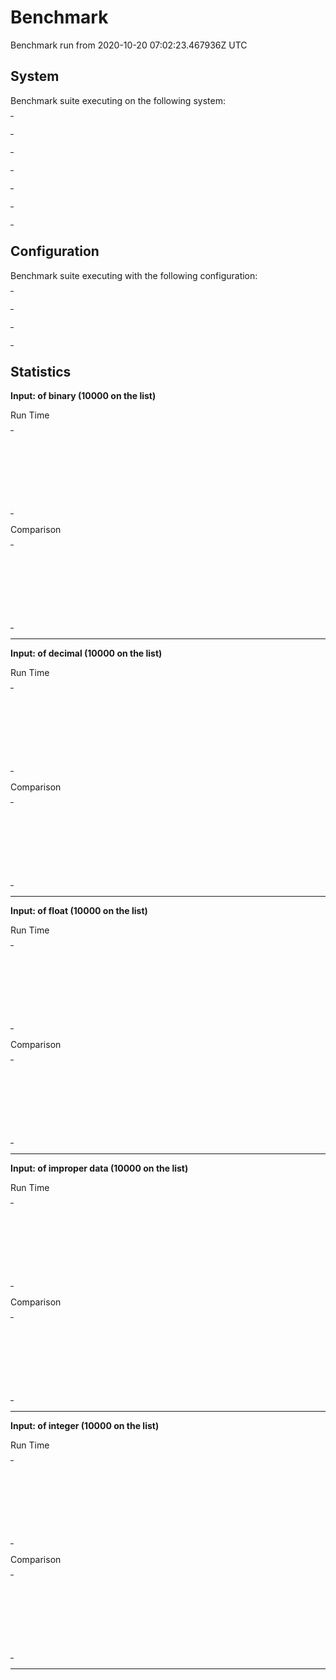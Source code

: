 # Benchmark

Benchmark run from 2020-10-20 07:02:23.467936Z UTC

## System

Benchmark suite executing on the following system:

<table style="width: 1%">
  <tr>
    <th style="width: 1%; white-space: nowrap">Operating System</th>
    <td>macOS</td>
  </tr><tr>
    <th style="white-space: nowrap">CPU Information</th>
    <td style="white-space: nowrap">Intel(R) Core(TM) i5-9600K CPU @ 3.70GHz</td>
  </tr><tr>
    <th style="white-space: nowrap">Number of Available Cores</th>
    <td style="white-space: nowrap">6</td>
  </tr><tr>
    <th style="white-space: nowrap">Available Memory</th>
    <td style="white-space: nowrap">32 GB</td>
  </tr><tr>
    <th style="white-space: nowrap">Elixir Version</th>
    <td style="white-space: nowrap">1.10.3</td>
  </tr><tr>
    <th style="white-space: nowrap">Erlang Version</th>
    <td style="white-space: nowrap">22.3.3</td>
  </tr>
</table>

## Configuration

Benchmark suite executing with the following configuration:

<table style="width: 1%">
  <tr>
    <th style="width: 1%">:time</th>
    <td style="white-space: nowrap">5 s</td>
  </tr><tr>
    <th>:parallel</th>
    <td style="white-space: nowrap">1</td>
  </tr><tr>
    <th>:warmup</th>
    <td style="white-space: nowrap">2 s</td>
  </tr>
</table>

## Statistics


__Input: of binary (10000 on the list)__

Run Time
<table style="width: 1%">
  <tr>
    <th>Name</th>
    <th style="text-align: right">IPS</th>
    <th style="text-align: right">Average</th>
    <th style="text-align: right">Devitation</th>
    <th style="text-align: right">Median</th>
    <th style="text-align: right">99th&nbsp;%</th>
  </tr>
  <tr>
    <td style="white-space: nowrap">`Cast decimal`</td>
    <td style="white-space: nowrap; text-align: right">149.19</td>
    <td style="white-space: nowrap; text-align: right">6.70 ms</td>
    <td style="white-space: nowrap; text-align: right">±5.44%</td>
    <td style="white-space: nowrap; text-align: right">6.63 ms</td>
    <td style="white-space: nowrap; text-align: right">7.71 ms</td>
  </tr>
  <tr>
    <td style="white-space: nowrap">`Parse decimal by type`</td>
    <td style="white-space: nowrap; text-align: right">148.88</td>
    <td style="white-space: nowrap; text-align: right">6.72 ms</td>
    <td style="white-space: nowrap; text-align: right">±5.12%</td>
    <td style="white-space: nowrap; text-align: right">6.65 ms</td>
    <td style="white-space: nowrap; text-align: right">7.75 ms</td>
  </tr>
  <tr>
    <td style="white-space: nowrap">`Cast decimal` with default fun</td>
    <td style="white-space: nowrap; text-align: right">148.24</td>
    <td style="white-space: nowrap; text-align: right">6.75 ms</td>
    <td style="white-space: nowrap; text-align: right">±5.12%</td>
    <td style="white-space: nowrap; text-align: right">6.68 ms</td>
    <td style="white-space: nowrap; text-align: right">7.72 ms</td>
  </tr>
  <tr>
    <td style="white-space: nowrap">`Parse decimal by type` with default fun</td>
    <td style="white-space: nowrap; text-align: right">146.05</td>
    <td style="white-space: nowrap; text-align: right">6.85 ms</td>
    <td style="white-space: nowrap; text-align: right">±5.01%</td>
    <td style="white-space: nowrap; text-align: right">6.79 ms</td>
    <td style="white-space: nowrap; text-align: right">7.87 ms</td>
  </tr>
</table>
Comparison
<table style="width: 1%">
  <tr>
    <th>Name</th>
    <th style="text-align: right">IPS</th>
    <th style="text-align: right">Slower</th>
  <tr>
    <td style="white-space: nowrap">`Cast decimal`</td>
    <td style="white-space: nowrap;text-align: right">149.19</td>
    <td>&nbsp;</td>
  </tr>
  <tr>
    <td style="white-space: nowrap">`Parse decimal by type`</td>
    <td style="white-space: nowrap; text-align: right">148.88</td>
    <td style="white-space: nowrap; text-align: right">1.0x</td>
  </tr>
  <tr>
    <td style="white-space: nowrap">`Cast decimal` with default fun</td>
    <td style="white-space: nowrap; text-align: right">148.24</td>
    <td style="white-space: nowrap; text-align: right">1.01x</td>
  </tr>
  <tr>
    <td style="white-space: nowrap">`Parse decimal by type` with default fun</td>
    <td style="white-space: nowrap; text-align: right">146.05</td>
    <td style="white-space: nowrap; text-align: right">1.02x</td>
  </tr>
</table>
<hr/>

__Input: of decimal (10000 on the list)__

Run Time
<table style="width: 1%">
  <tr>
    <th>Name</th>
    <th style="text-align: right">IPS</th>
    <th style="text-align: right">Average</th>
    <th style="text-align: right">Devitation</th>
    <th style="text-align: right">Median</th>
    <th style="text-align: right">99th&nbsp;%</th>
  </tr>
  <tr>
    <td style="white-space: nowrap">`Parse decimal by type`</td>
    <td style="white-space: nowrap; text-align: right">4.05 K</td>
    <td style="white-space: nowrap; text-align: right">247.03 μs</td>
    <td style="white-space: nowrap; text-align: right">±10.04%</td>
    <td style="white-space: nowrap; text-align: right">242 μs</td>
    <td style="white-space: nowrap; text-align: right">362 μs</td>
  </tr>
  <tr>
    <td style="white-space: nowrap">`Parse decimal by type` with default fun</td>
    <td style="white-space: nowrap; text-align: right">3.45 K</td>
    <td style="white-space: nowrap; text-align: right">289.78 μs</td>
    <td style="white-space: nowrap; text-align: right">±9.81%</td>
    <td style="white-space: nowrap; text-align: right">285 μs</td>
    <td style="white-space: nowrap; text-align: right">406.22 μs</td>
  </tr>
  <tr>
    <td style="white-space: nowrap">`Cast decimal`</td>
    <td style="white-space: nowrap; text-align: right">3.10 K</td>
    <td style="white-space: nowrap; text-align: right">322.30 μs</td>
    <td style="white-space: nowrap; text-align: right">±13.66%</td>
    <td style="white-space: nowrap; text-align: right">312 μs</td>
    <td style="white-space: nowrap; text-align: right">476 μs</td>
  </tr>
  <tr>
    <td style="white-space: nowrap">`Cast decimal` with default fun</td>
    <td style="white-space: nowrap; text-align: right">2.58 K</td>
    <td style="white-space: nowrap; text-align: right">387.23 μs</td>
    <td style="white-space: nowrap; text-align: right">±11.17%</td>
    <td style="white-space: nowrap; text-align: right">377 μs</td>
    <td style="white-space: nowrap; text-align: right">537 μs</td>
  </tr>
</table>
Comparison
<table style="width: 1%">
  <tr>
    <th>Name</th>
    <th style="text-align: right">IPS</th>
    <th style="text-align: right">Slower</th>
  <tr>
    <td style="white-space: nowrap">`Parse decimal by type`</td>
    <td style="white-space: nowrap;text-align: right">4.05 K</td>
    <td>&nbsp;</td>
  </tr>
  <tr>
    <td style="white-space: nowrap">`Parse decimal by type` with default fun</td>
    <td style="white-space: nowrap; text-align: right">3.45 K</td>
    <td style="white-space: nowrap; text-align: right">1.17x</td>
  </tr>
  <tr>
    <td style="white-space: nowrap">`Cast decimal`</td>
    <td style="white-space: nowrap; text-align: right">3.10 K</td>
    <td style="white-space: nowrap; text-align: right">1.3x</td>
  </tr>
  <tr>
    <td style="white-space: nowrap">`Cast decimal` with default fun</td>
    <td style="white-space: nowrap; text-align: right">2.58 K</td>
    <td style="white-space: nowrap; text-align: right">1.57x</td>
  </tr>
</table>
<hr/>

__Input: of float (10000 on the list)__

Run Time
<table style="width: 1%">
  <tr>
    <th>Name</th>
    <th style="text-align: right">IPS</th>
    <th style="text-align: right">Average</th>
    <th style="text-align: right">Devitation</th>
    <th style="text-align: right">Median</th>
    <th style="text-align: right">99th&nbsp;%</th>
  </tr>
  <tr>
    <td style="white-space: nowrap">`Parse decimal by type` with default fun</td>
    <td style="white-space: nowrap; text-align: right">42.54</td>
    <td style="white-space: nowrap; text-align: right">23.51 ms</td>
    <td style="white-space: nowrap; text-align: right">±2.42%</td>
    <td style="white-space: nowrap; text-align: right">23.38 ms</td>
    <td style="white-space: nowrap; text-align: right">25.43 ms</td>
  </tr>
  <tr>
    <td style="white-space: nowrap">`Parse decimal by type`</td>
    <td style="white-space: nowrap; text-align: right">42.42</td>
    <td style="white-space: nowrap; text-align: right">23.57 ms</td>
    <td style="white-space: nowrap; text-align: right">±2.68%</td>
    <td style="white-space: nowrap; text-align: right">23.38 ms</td>
    <td style="white-space: nowrap; text-align: right">25.58 ms</td>
  </tr>
  <tr>
    <td style="white-space: nowrap">`Cast decimal` with default fun</td>
    <td style="white-space: nowrap; text-align: right">42.37</td>
    <td style="white-space: nowrap; text-align: right">23.60 ms</td>
    <td style="white-space: nowrap; text-align: right">±2.55%</td>
    <td style="white-space: nowrap; text-align: right">23.48 ms</td>
    <td style="white-space: nowrap; text-align: right">25.07 ms</td>
  </tr>
  <tr>
    <td style="white-space: nowrap">`Cast decimal`</td>
    <td style="white-space: nowrap; text-align: right">42.36</td>
    <td style="white-space: nowrap; text-align: right">23.61 ms</td>
    <td style="white-space: nowrap; text-align: right">±2.55%</td>
    <td style="white-space: nowrap; text-align: right">23.48 ms</td>
    <td style="white-space: nowrap; text-align: right">25.40 ms</td>
  </tr>
</table>
Comparison
<table style="width: 1%">
  <tr>
    <th>Name</th>
    <th style="text-align: right">IPS</th>
    <th style="text-align: right">Slower</th>
  <tr>
    <td style="white-space: nowrap">`Parse decimal by type` with default fun</td>
    <td style="white-space: nowrap;text-align: right">42.54</td>
    <td>&nbsp;</td>
  </tr>
  <tr>
    <td style="white-space: nowrap">`Parse decimal by type`</td>
    <td style="white-space: nowrap; text-align: right">42.42</td>
    <td style="white-space: nowrap; text-align: right">1.0x</td>
  </tr>
  <tr>
    <td style="white-space: nowrap">`Cast decimal` with default fun</td>
    <td style="white-space: nowrap; text-align: right">42.37</td>
    <td style="white-space: nowrap; text-align: right">1.0x</td>
  </tr>
  <tr>
    <td style="white-space: nowrap">`Cast decimal`</td>
    <td style="white-space: nowrap; text-align: right">42.36</td>
    <td style="white-space: nowrap; text-align: right">1.0x</td>
  </tr>
</table>
<hr/>

__Input: of improper data (10000 on the list)__

Run Time
<table style="width: 1%">
  <tr>
    <th>Name</th>
    <th style="text-align: right">IPS</th>
    <th style="text-align: right">Average</th>
    <th style="text-align: right">Devitation</th>
    <th style="text-align: right">Median</th>
    <th style="text-align: right">99th&nbsp;%</th>
  </tr>
  <tr>
    <td style="white-space: nowrap">`Cast decimal`</td>
    <td style="white-space: nowrap; text-align: right">4.13 K</td>
    <td style="white-space: nowrap; text-align: right">241.97 μs</td>
    <td style="white-space: nowrap; text-align: right">±9.29%</td>
    <td style="white-space: nowrap; text-align: right">237 μs</td>
    <td style="white-space: nowrap; text-align: right">334.59 μs</td>
  </tr>
  <tr>
    <td style="white-space: nowrap">`Parse decimal by type`</td>
    <td style="white-space: nowrap; text-align: right">3.45 K</td>
    <td style="white-space: nowrap; text-align: right">289.69 μs</td>
    <td style="white-space: nowrap; text-align: right">±7.00%</td>
    <td style="white-space: nowrap; text-align: right">286 μs</td>
    <td style="white-space: nowrap; text-align: right">383.27 μs</td>
  </tr>
  <tr>
    <td style="white-space: nowrap">`Cast decimal` with default fun</td>
    <td style="white-space: nowrap; text-align: right">2.97 K</td>
    <td style="white-space: nowrap; text-align: right">336.67 μs</td>
    <td style="white-space: nowrap; text-align: right">±7.85%</td>
    <td style="white-space: nowrap; text-align: right">332 μs</td>
    <td style="white-space: nowrap; text-align: right">457.17 μs</td>
  </tr>
  <tr>
    <td style="white-space: nowrap">`Parse decimal by type` with default fun</td>
    <td style="white-space: nowrap; text-align: right">2.48 K</td>
    <td style="white-space: nowrap; text-align: right">402.46 μs</td>
    <td style="white-space: nowrap; text-align: right">±6.92%</td>
    <td style="white-space: nowrap; text-align: right">401 μs</td>
    <td style="white-space: nowrap; text-align: right">528 μs</td>
  </tr>
</table>
Comparison
<table style="width: 1%">
  <tr>
    <th>Name</th>
    <th style="text-align: right">IPS</th>
    <th style="text-align: right">Slower</th>
  <tr>
    <td style="white-space: nowrap">`Cast decimal`</td>
    <td style="white-space: nowrap;text-align: right">4.13 K</td>
    <td>&nbsp;</td>
  </tr>
  <tr>
    <td style="white-space: nowrap">`Parse decimal by type`</td>
    <td style="white-space: nowrap; text-align: right">3.45 K</td>
    <td style="white-space: nowrap; text-align: right">1.2x</td>
  </tr>
  <tr>
    <td style="white-space: nowrap">`Cast decimal` with default fun</td>
    <td style="white-space: nowrap; text-align: right">2.97 K</td>
    <td style="white-space: nowrap; text-align: right">1.39x</td>
  </tr>
  <tr>
    <td style="white-space: nowrap">`Parse decimal by type` with default fun</td>
    <td style="white-space: nowrap; text-align: right">2.48 K</td>
    <td style="white-space: nowrap; text-align: right">1.66x</td>
  </tr>
</table>
<hr/>

__Input: of integer (10000 on the list)__

Run Time
<table style="width: 1%">
  <tr>
    <th>Name</th>
    <th style="text-align: right">IPS</th>
    <th style="text-align: right">Average</th>
    <th style="text-align: right">Devitation</th>
    <th style="text-align: right">Median</th>
    <th style="text-align: right">99th&nbsp;%</th>
  </tr>
  <tr>
    <td style="white-space: nowrap">`Parse decimal by type`</td>
    <td style="white-space: nowrap; text-align: right">1.92 K</td>
    <td style="white-space: nowrap; text-align: right">520.74 μs</td>
    <td style="white-space: nowrap; text-align: right">±13.77%</td>
    <td style="white-space: nowrap; text-align: right">498 μs</td>
    <td style="white-space: nowrap; text-align: right">665.34 μs</td>
  </tr>
  <tr>
    <td style="white-space: nowrap">`Parse decimal by type` with default fun</td>
    <td style="white-space: nowrap; text-align: right">1.84 K</td>
    <td style="white-space: nowrap; text-align: right">544.13 μs</td>
    <td style="white-space: nowrap; text-align: right">±13.34%</td>
    <td style="white-space: nowrap; text-align: right">522 μs</td>
    <td style="white-space: nowrap; text-align: right">686 μs</td>
  </tr>
  <tr>
    <td style="white-space: nowrap">`Cast decimal`</td>
    <td style="white-space: nowrap; text-align: right">1.62 K</td>
    <td style="white-space: nowrap; text-align: right">616.45 μs</td>
    <td style="white-space: nowrap; text-align: right">±12.70%</td>
    <td style="white-space: nowrap; text-align: right">620 μs</td>
    <td style="white-space: nowrap; text-align: right">792.51 μs</td>
  </tr>
  <tr>
    <td style="white-space: nowrap">`Cast decimal` with default fun</td>
    <td style="white-space: nowrap; text-align: right">1.55 K</td>
    <td style="white-space: nowrap; text-align: right">646.71 μs</td>
    <td style="white-space: nowrap; text-align: right">±8.98%</td>
    <td style="white-space: nowrap; text-align: right">651 μs</td>
    <td style="white-space: nowrap; text-align: right">806.94 μs</td>
  </tr>
</table>
Comparison
<table style="width: 1%">
  <tr>
    <th>Name</th>
    <th style="text-align: right">IPS</th>
    <th style="text-align: right">Slower</th>
  <tr>
    <td style="white-space: nowrap">`Parse decimal by type`</td>
    <td style="white-space: nowrap;text-align: right">1.92 K</td>
    <td>&nbsp;</td>
  </tr>
  <tr>
    <td style="white-space: nowrap">`Parse decimal by type` with default fun</td>
    <td style="white-space: nowrap; text-align: right">1.84 K</td>
    <td style="white-space: nowrap; text-align: right">1.04x</td>
  </tr>
  <tr>
    <td style="white-space: nowrap">`Cast decimal`</td>
    <td style="white-space: nowrap; text-align: right">1.62 K</td>
    <td style="white-space: nowrap; text-align: right">1.18x</td>
  </tr>
  <tr>
    <td style="white-space: nowrap">`Cast decimal` with default fun</td>
    <td style="white-space: nowrap; text-align: right">1.55 K</td>
    <td style="white-space: nowrap; text-align: right">1.24x</td>
  </tr>
</table>
<hr/>
